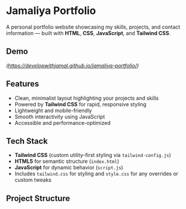 # Jamaliya Portfolio

A personal portfolio website showcasing my skills, projects, and contact information — built with **HTML**, **CSS**, **JavaScript**, and **Tailwind CSS**.

##  Demo

*(https://developwithjamal.github.io/jamaliya-portfolio/)*

##  Features

-  Clean, minimalist layout highlighting your projects and skills  
-  Powered by **Tailwind CSS** for rapid, responsive styling  
-  Lightweight and mobile-friendly  
-  Smooth interactivity using JavaScript  
-  Accessible and performance-optimized

##  Tech Stack

- **Tailwind CSS** (custom utility-first styling via `tailwind-config.js`)  
- **HTML5** for semantic structure (`index.html`)  
- **JavaScript** for dynamic behavior (`script.js`)  
- Includes `tailwind.css` for styling and `style.css` for any overrides or custom tweaks

##  Project Structure

